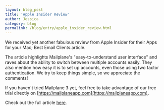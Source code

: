 ```yaml
---
layout: blog_post
title: 'Apple Insider Review'
author: Jessica
category: blog
permalink: /blog/entry/apple_insider_review.html
---
```


We received yet another fabulous review from Apple Insider for their Apps for your Mac; Best Email Clients article.

The article highlights Mailplane's "easy-to-understand user interface" and raves about the ability to switch between multiple accounts easily. They also mention how easy it is to set up accounts, even those using two factor authentication. We try to keep things simple, so we appreciate the comments!  

If you haven't tried Mailplane 3 yet, feel free to take advantage of our free trial directly on [https://mailplaneapp.com](https://mailplaneapp.com).

Check out the full article [here](http://appleinsider.com/articles/13/12/26/apps-for-your-new-mac-best-email-clients).
